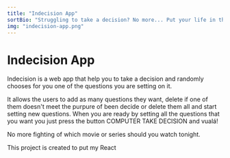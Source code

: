 ```yaml
---
title: "Indecision App"
sortBio: "Struggling to take a decision? No more... Put your life in the hands of a computer!"
img: "indecision-app.png"
---
```


# Indecision App

Indecision is a web app that help you to take a decision and randomly chooses for you one of the questions you are setting on it.

It allows the users to add as many questions they want, delete if one of them doesn't meet the purpure of been decide or delete them all and start setting new questions. When you are ready by setting all the questions that you want you just press the button COMPUTER TAKE DECISION and vualá!

No more fighting of which movie or series should you watch tonight.

This project is created to put my React
